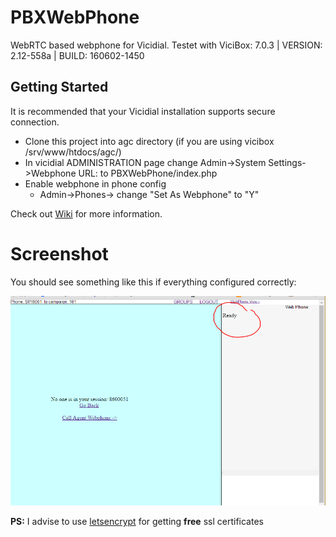 # PBXWebPhone
WebRTC based webphone for Vicidial.
Testet with ViciBox: 7.0.3 | VERSION: 2.12-558a | BUILD: 160602-1450

## Getting Started
It is recommended that your Vicidial installation supports secure connection.

- Clone this project into agc directory (if you are using vicibox /srv/www/htdocs/agc/)
- In vicidial ADMINISTRATION page change Admin->System Settings->Webphone URL: to
  PBXWebPhone/index.php
- Enable webphone in phone config 
   * Admin->Phones-><Phone exten> change "Set As Webphone" to "Y"


Check out [Wiki](https://github.com/chornyitaras/PBXWebPhone/wiki) for more information.

# Screenshot
You should see something like this if everything configured correctly:

<img src="img1.PNG">

**PS:**  I advise to use [letsencrypt](https://letsencrypt.org/) for getting **free** ssl certificates 
